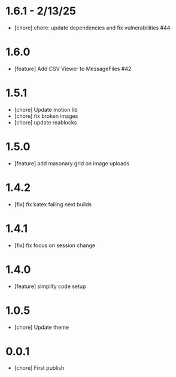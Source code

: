 # 1.6.1 - 2/13/25
- [chore] chore: update dependencies and fix vulnerabilities #44

# 1.6.0
- [feature] Add CSV Viewer to MessageFiles #42

# 1.5.1
- [chore] Update motion lib
- [chore] fix broken images
- [chore] update reablocks

# 1.5.0
- [feature] add masonary grid on image uploads

# 1.4.2
- [fix] fix katex failing next builds

# 1.4.1
- [fix] fix focus on session change

# 1.4.0
- [feature] simplify code setup

# 1.0.5
- [chore] Update theme

# 0.0.1
- [chore] First publish

